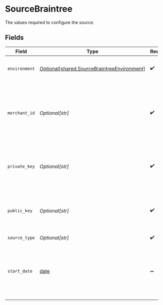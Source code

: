 # SourceBraintree

The values required to configure the source.


## Fields

| Field                                                                                                                                                                                    | Type                                                                                                                                                                                     | Required                                                                                                                                                                                 | Description                                                                                                                                                                              | Example                                                                                                                                                                                  |
| ---------------------------------------------------------------------------------------------------------------------------------------------------------------------------------------- | ---------------------------------------------------------------------------------------------------------------------------------------------------------------------------------------- | ---------------------------------------------------------------------------------------------------------------------------------------------------------------------------------------- | ---------------------------------------------------------------------------------------------------------------------------------------------------------------------------------------- | ---------------------------------------------------------------------------------------------------------------------------------------------------------------------------------------- |
| `environment`                                                                                                                                                                            | [Optional[shared.SourceBraintreeEnvironment]](undefined/models/shared/sourcebraintreeenvironment.md)                                                                                     | :heavy_check_mark:                                                                                                                                                                       | Environment specifies where the data will come from.                                                                                                                                     | sandbox                                                                                                                                                                                  |
| `merchant_id`                                                                                                                                                                            | *Optional[str]*                                                                                                                                                                          | :heavy_check_mark:                                                                                                                                                                       | The unique identifier for your entire gateway account. See the <a href="https://docs.airbyte.com/integrations/sources/braintree">docs</a> for more information on how to obtain this ID. |                                                                                                                                                                                          |
| `private_key`                                                                                                                                                                            | *Optional[str]*                                                                                                                                                                          | :heavy_check_mark:                                                                                                                                                                       | Braintree Private Key. See the <a href="https://docs.airbyte.com/integrations/sources/braintree">docs</a> for more information on how to obtain this key.                                |                                                                                                                                                                                          |
| `public_key`                                                                                                                                                                             | *Optional[str]*                                                                                                                                                                          | :heavy_check_mark:                                                                                                                                                                       | Braintree Public Key. See the <a href="https://docs.airbyte.com/integrations/sources/braintree">docs</a> for more information on how to obtain this key.                                 |                                                                                                                                                                                          |
| `source_type`                                                                                                                                                                            | *Optional[str]*                                                                                                                                                                          | :heavy_check_mark:                                                                                                                                                                       | N/A                                                                                                                                                                                      |                                                                                                                                                                                          |
| `start_date`                                                                                                                                                                             | [date](https://docs.python.org/3/library/datetime.html#date-objects)                                                                                                                     | :heavy_minus_sign:                                                                                                                                                                       | UTC date and time in the format 2017-01-25T00:00:00Z. Any data before this date will not be replicated.                                                                                  | 2020                                                                                                                                                                                     |